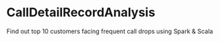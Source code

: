# CallDetailRecordAnalysis
Find out top 10 customers facing frequent call drops using Spark &amp; Scala
